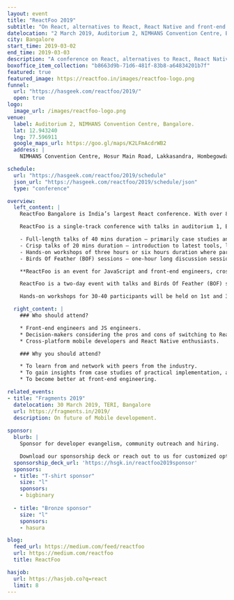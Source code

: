 ```yaml
---
layout: event
title: "ReactFoo 2019"
subtitle: "On React, alternatives to React, React Native and front-end engineering."
datelocation: "2 March 2019, Auditorium 2, NIMHANS Convention Centre, Bangalore"
city: Bangalore
start_time: 2019-03-02
end_time: 2019-03-03
description: "A conference on React, alternatives to React, React Native and front-end engineering."
boxoffice_item_collection: "b8663d9b-71d6-481f-83b8-a64834201b7f"
featured: true
featured_image: https://reactfoo.in/images/reactfoo-logo.png
funnel:
  url: "https://hasgeek.com/reactfoo/2019/"
  open: true
logo:
  image_url: /images/reactfoo-logo.png  
venue:
  label: Auditorium 2, NIMHANS Convention Centre, Bangalore.
  lat: 12.943240
  lng: 77.596911
  google_maps_url: https://goo.gl/maps/K2LFmAcdrWB2
  address: |
    NIMHANS Convention Centre, Hosur Main Road, Lakkasandra, Hombegowda Nagar, Bengaluru, Karnataka 560029.

schedule:
  url: "https://hasgeek.com/reactfoo/2019/schedule"
  json_url: "https://hasgeek.com/reactfoo/2019/schedule/json"
  type: "conference"

overview:
  left_content: |
    ReactFoo Bangalore is India’s largest React conference. With over 800 developers and presence of international speakers, ReactFoo Bangalore promises to a world-class, high quality event.

    ReactFoo is a single-track conference with talks in auditorium 1, Birds Of Feather (BOF) sessions and hallway activities across both days. If you are interested in speaking, submit a proposal for:

    - Full-length talks of 40 mins duration – primarily case studies and architecture journeys.
    - Crisp talks of 20 mins duration – introduction to latest tools, libraries, projects you have worked on and alternatives to React.
    - Hands-on workshops of three hours or six hours duration where participants follows instructors on their laptops.
    - Birds Of Feather (BOF) sessions – one-hour long discussion sessions on a focussed topic.

    **ReactFoo is an event for JavaScript and front-end engineers, cross-platform developers.**

    ReactFoo is a two-day event with talks and Birds Of Feather (BOF) sessions.

    Hands-on workshops for 30-40 participants will be held on 1st and 3rd March 2019. Workshops will be announced shortly. **Tickets have to be purchased separately.**

  right_content: |
    ### Who should attend?

    * Front-end engineers and JS engineers.
    * Decision-makers considering the pros and cons of switching to React and React Native.
    * Cross-platform mobile developers and React Native enthusiasts.

    ### Why you should attend?

    * To learn from and network with peers from the industry.
    * To gain insights from case studies of practical implementation, and evaluate ReactJS and React Native for your work.
    * To become better at front-end engineering.

related_events:
- title: "Fragments 2019"
  datelocation: 30 March 2019, TERI, Bangalore
  url: https://fragments.in/2019/
  description: On future of Mobile developement.
  
sponsor:
  blurb: |
    Sponsor for developer evangelism, community outreach and hiring.

    Download our sponsorship deck or reach out to us for customized options at [info@hasgeek.com](mailto:info@hasgeek.com)
  sponsorship_deck_url: 'https://hsgk.in/reactfoo2019sponsor'
  sponsors:
  - title: "T-shirt sponsor"
    size: "l"
    sponsors:
    - bigbinary
  
  - title: "Bronze sponsor"
    size: "l"
    sponsors:
    - hasura

blog:
  feed_url: https://medium.com/feed/reactfoo
  url: https://medium.com/reactfoo
  title: ReactFoo

hasjob:
  url: https://hasjob.co?q=react
  limit: 8
---
```

